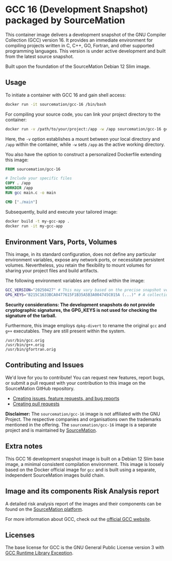 # GCC 16 (Development Snapshot) packaged by SourceMation

This container image delivers a development snapshot of the GNU Compiler
Collection (GCC) version 16. It provides an immediate environment for compiling
projects written in C, C++, GO, Fortran, and other supported programming
languages. This version is under active development and built from the latest
source snapshot.


Built upon the foundation of the SourceMation Debian 12 Slim image.

## Usage

To initiate a container with GCC 16 and gain shell access:

```bash
docker run -it sourcemation/gcc-16 /bin/bash
```

For compiling your source code, you can link your project directory to the
container:

```bash
docker run -v /path/to/your/project:/app -w /app sourcemation/gcc-16 gcc main.c -o main
```

Here, the `-v` option establishes a mount between your local directory and
`/app` within the container, while `-w` sets `/app` as the active working
directory.

You also have the option to construct a personalized Dockerfile extending this
image:

```dockerfile
FROM sourcemation/gcc-16

# Include your specific files
COPY . /app
WORKDIR /app
RUN gcc main.c -o main

CMD ["./main"]
```

Subsequently, build and execute your tailored image:

```bash
docker build -t my-gcc-app .
docker run -it my-gcc-app
```

## Environment Vars, Ports, Volumes

This image, in its standard configuration, does not define any particular
environment variables, expose any network ports, or necessitate persistent
volumes. Nevertheless, you retain the flexibility to mount volumes for sharing
your project files and build artifacts.

The following environment variables are defined within the image:

```bash
GCC_VERSION="20250427" # This may vary based on the precise snapshot version
GPG_KEYS="B215C1633BCA0477615F1B35A5B3A004745C015A (...)" # A collection of keys for verifying the GPG signature of the GCC tarball
```

**Security considerations: The development snapshots do not provide
cryptographic signatures, the GPG_KEYS is not used for checking the signature
of the tarball.**


Furthermore, this image employs `dpkg-divert` to rename the original `gcc` and
`g++` executables. They are still present within the system.

```
/usr/bin/gcc.orig
/usr/bin/g++.orig
/usr/bin/gfortran.orig
```

## Contributing and Issues

We'd love for you to contribute! You can request new features, report bugs, or
submit a pull request with your contribution to this image on the SourceMation
GitHub repository.

- [Creating issues, feature requests, and bug reports](https://github.com/SourceMation/images/issues/new/choose)
- [Creating pull requests](https://github.com/SourceMation/images/compare)

**Disclaimer:** The `sourcemation/gcc-16` image is not affiliated with the GNU
Project. The respective companies and organisations own the trademarks
mentioned in the offering. The `sourcemation/gcc-16` image is a separate
project and is maintained by [SourceMation](https://sourcemation.com).

## Extra notes

This GCC 16 development snapshot image is built on a Debian 12 Slim base image,
a minimal consistent compilation environment. This image is loosely
based on the Docker official image for `gcc` and is built using a separate,
independent SourceMation images build chain.
## Image and its components Risk Analysis report

A detailed risk analysis report of the images and their components can be found
on the [SourceMation platform](https://www.sourcemation.com/).

For more information about GCC, check out the [official GCC
website](https://gcc.gnu.org/).

## Licenses

The base license for GCC is the GNU General Public License version 3 with [GCC
Runtime Library Exception](https://www.gnu.org/licenses/gcc-exception-3.1).
